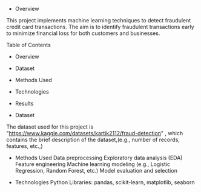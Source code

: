 - Overview

 This project implements machine learning techniques to detect fraudulent credit card transactions. The aim is to identify fraudulent transactions early to minimize financial loss for both customers and businesses.

 Table of Contents
- Overview
- Dataset
- Methods Used
- Technologies
- Results

- Dataset
  
 The dataset used for this project is "https://www.kaggle.com/datasets/kartik2112/fraud-detection" , which contains the brief description of the dataset,(e.g., number of records, features, etc.,)

- Methods Used
 Data preprocessing
 Exploratory data analysis (EDA)
 Feature engineering
 Machine learning modeling (e.g., Logistic Regression, Random Forest, etc.)
 Model evaluation and selection

- Technologies
 Python
 Libraries: pandas, scikit-learn, matplotlib, seaborn
